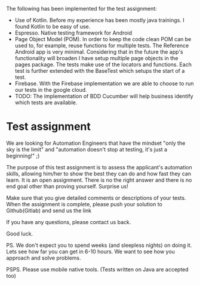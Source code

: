The following has been implemented for the test assignment:
- Use of Kotlin. Before my experience has been mostly java trainings.
  I found Kotlin to be easy of use.
- Espresso. Native testing framework for Android
- Page Object Model (POM). In order to keep the code clean POM can be used to, for example, reuse functions for multiple tests.
  The Reference Android app is very minimal. Considering that in the future the app's functionality will broaden I have setup multiple page objects in the pages package.
  The tests make use of the locators and functions. Each test is further extended with the BaseTest which setups the start of a test.
- Firebase. With the Firebase implementation we are able to choose to run our tests in the google cloud.  
- TODO: The implementation of BDD Cucumber will help business identify which tests are available.

# Test assignment

We are looking for Automation Engineers that have the mindset "only the sky is the limit" and "automation doesn't stop at testing, it's just a beginning!" ;)

The purpose of this test assignment is to assess the applicant's automation skills, allowing him/her to show the best they can do and how fast they can learn.
It is an open assignment. There is no the right answer and there is no end goal other than proving yourself. Surprise us!

Make sure that you give detailed comments or descriptions of your tests.
When the assignment is complete, please push your solution to Github(Gitlab) and send us the link 

If you have any questions, please contact us back.

Good luck.

PS. We don't expect you to spend weeks (and sleepless nights) on doing it. Lets see how far you can get in 6-10 hours. We want to see how you approach and solve problems.

PSPS. Please use mobile native tools. (Tests written on Java are accepted too)


